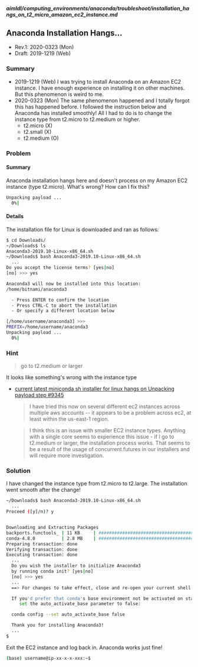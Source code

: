 ##### aimldl/computing_environments/anaconda/troubleshoot/installation_hangs_on_t2_micro_amazon_ec2_instance.md

## Anaconda Installation Hangs...
* Rev.1: 2020-0323 (Mon)
* Draft: 2019-1219 (Web)

### Summary
* 2019-1219 (Web)
I was trying to install Anaconda on an Amazon EC2 instance. I have enough experience on installing it on other machines. But this phenomenon is weird to me.
* 2020-0323 (Mon)
The same phenomenon happened and I totally forgot this has happened before. I followed the instruction below and Anaconda has installed smoothly! All I had to do is to change the instance type from t2.micro to t2.medium or higher.
  * t2.micro (X)
  * t2.small (X)
  * t2.medium (O)

### Problem
#### Summary
Anaconda installation hangs here and doesn't process on my Amazon EC2 instance (type t2.micro). What's wrong? How can I fix this?
```bash
Unpacking payload ...
  0%|                                                                            | 0/291 [00:00<?, ?it/s]
```
#### Details
The installation file for Linux is downloaded and ran as follows:

```bash
$ cd Downloads/
~/Downloads$ ls
Anaconda3-2019.10-Linux-x86_64.sh
~/Downloads$ bash Anaconda3-2019.10-Linux-x86_64.sh
  ...
Do you accept the license terms? [yes|no]
[no] >>> yes

Anaconda3 will now be installed into this location:
/home/bitnami/anaconda3

  - Press ENTER to confirm the location
  - Press CTRL-C to abort the installation
  - Or specify a different location below

[/home/username/anaconda3] >>>
PREFIX=/home/username/anaconda3
Unpacking payload ...
  0%|                                                                            | 0/291 [00:00<?, ?it/s]
```

### Hint
> go to t2.medium or larger

It looks like something's wrong with the instance type
* [current latest miniconda sh installer for linux hangs on Unpacking payload step #9345](https://github.com/conda/conda/issues/9345)
  > I have tried this now on several different ec2 instances across multiple aws accounts -- it appears to be a problem across ec2, at least within the us-east-1 region.

  > I think this is an issue with smaller EC2 instance types. Anything with a single core seems to experience this issue - if I go to t2.medium or larger, the installation process works. That seems to be a result of the usage of concurrent.futures in our installers and will require more investigation.

### Solution
I have changed the instance type from t2.micro to t2.large. The installation went smooth after the change!
```bash
~/Downloads$ bash Anaconda3-2019.10-Linux-x86_64.sh
  ...
Proceed ([y]/n)? y


Downloading and Extracting Packages
backports.functools_ | 11 KB     | ############################################################## | 100%
conda-4.8.0          | 2.8 MB    | ############################################################## | 100%
Preparing transaction: done
Verifying transaction: done
Executing transaction: done
  ...
  Do you wish the installer to initialize Anaconda3
  by running conda init? [yes|no]
  [no] >>> yes
  ...
  ==> For changes to take effect, close and re-open your current shell. <==

  If you'd prefer that conda's base environment not be activated on startup,
     set the auto_activate_base parameter to false:

  conda config --set auto_activate_base false

  Thank you for installing Anaconda3!
  ...
$
```
Exit the EC2 instance and log back in. Anaconda works just fine!
```bash
(base) username@ip-xx-x-x-xxx:~$
```
